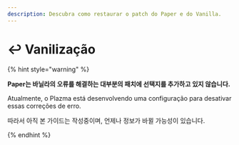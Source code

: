 ```yaml
---
description: Descubra como restaurar o patch do Paper e do Vanilla.
---
```


# ↩️ Vanilização

{% hint style="warning" %}

**Paper는 바닐라의 오류를 해결하는 대부분의 패치에 선택지를 추가하고 있지 않습니다.**

Atualmente, o Plazma está desenvolvendo uma configuração para desativar essas correções de erro.

따라서 아직 본 가이드는 작성중이며, 언제나 정보가 바뀔 가능성이 있습니다.

{% endhint %}
